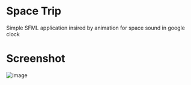 # Space Trip
Simple SFML application insired by animation for space sound in google clock 

# Screenshot
![image](https://user-images.githubusercontent.com/45224503/212389095-f4802577-3220-406b-b79b-730cd83e48c7.png)
